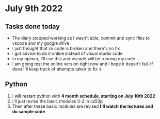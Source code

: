# July 9th 2022
## Tasks done today
- The diary stopped working as I wasn't able, commit and sync files to vscode and my google drive
- I just thought that vs code is broken and there's no fix
- I got advice to do it online instead of visual studio code
- In my opinon, I'll use this and vscode will be running my code
- I am going test the online version right now and I hope it doesn't fail. If does I'll keep track of attempts taken to fix it
## Python
1. I will restart python with **4 month schedule, starting on July 10th 2022** 
2. I'll just revise the basic modules 0-2 in cs50p
3. Then after these basic modules are revised **I'll watch the lectures and do sample code**
